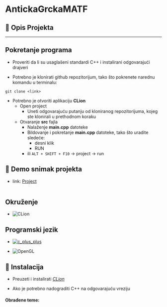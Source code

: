 # AntickaGrckaMATF

## :memo: Opis Projekta 

<hr>

## Pokretanje programa

- Proveriti da li su usaglašeni standardi C++ i instalirani odgovarajući drajveri

- Potrebno je klonirati github repozitorijum, tako što pokrenete narednu komandu u terminalu:

```
git clone <link>
```

- Potrebno je otvoriti aplikaciju **CLion**
	- Open project 
		- Uneti odgovarajuću putanju od kloniranog repozitorijuma, kojeg ste klonirali u prethodnom koraku
	- Otvaranje **src** fajla
		- Nalaženje **main.cpp** datoteke
		- Bildovanje i pokretanje **main.cpp** datoteke, tako što uradite sledeće:
			- desni klik
			- RUN 
		- ili `ALT + SHIFT + F10` -> project -> run 


## :movie_camera: Demo snimak projekta 
- link: [Project](<link>) <br><br>

## Okruženje 
- ![CLion](https://img.shields.io/badge/CLion-black?style=for-the-badge&logo=clion&logoColor=white)

## Programski jezik 
- [![c_plus_plus](https://img.shields.io/badge/Language-C%2B%2B-red)](https://www.cplusplus.com/)

- ![OpenGL](https://img.shields.io/badge/OpenGL-%23FFFFFF.svg?style=for-the-badge&logo=opengl)


## :hammer: Instalacija

- Preuzeti i instalirati [*CLion*](https://www.jetbrains.com/clion/download/)

- Ako je potrebno nadograditi C++ na odgovarajuću vreziju 

#### Obrađene teme: 

#### 
